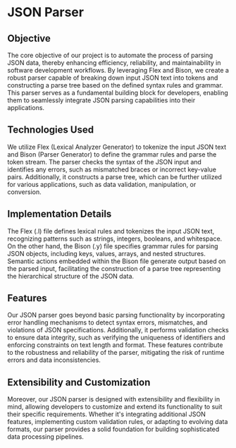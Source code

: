 # JSON Parser 

## Objective

The core objective of our project is to automate the process of parsing JSON data, thereby enhancing efficiency, reliability, and maintainability in software development workflows. By leveraging Flex and Bison, we create a robust parser capable of breaking down input JSON text into tokens and constructing a parse tree based on the defined syntax rules and grammar. This parser serves as a fundamental building block for developers, enabling them to seamlessly integrate JSON parsing capabilities into their applications.

## Technologies Used

We utilize Flex (Lexical Analyzer Generator) to tokenize the input JSON text and Bison (Parser Generator) to define the grammar rules and parse the token stream. The parser checks the syntax of the JSON input and identifies any errors, such as mismatched braces or incorrect key-value pairs. Additionally, it constructs a parse tree, which can be further utilized for various applications, such as data validation, manipulation, or conversion.

## Implementation Details

The Flex (.l) file defines lexical rules and tokenizes the input JSON text, recognizing patterns such as strings, integers, booleans, and whitespace. On the other hand, the Bison (.y) file specifies grammar rules for parsing JSON objects, including keys, values, arrays, and nested structures. Semantic actions embedded within the Bison file generate output based on the parsed input, facilitating the construction of a parse tree representing the hierarchical structure of the JSON data.

## Features

Our JSON parser goes beyond basic parsing functionality by incorporating error handling mechanisms to detect syntax errors, mismatches, and violations of JSON specifications. Additionally, it performs validation checks to ensure data integrity, such as verifying the uniqueness of identifiers and enforcing constraints on text length and format. These features contribute to the robustness and reliability of the parser, mitigating the risk of runtime errors and data inconsistencies.

## Extensibility and Customization

Moreover, our JSON parser is designed with extensibility and flexibility in mind, allowing developers to customize and extend its functionality to suit their specific requirements. Whether it's integrating additional JSON features, implementing custom validation rules, or adapting to evolving data formats, our parser provides a solid foundation for building sophisticated data processing pipelines.

